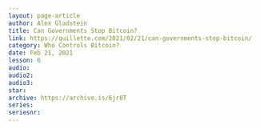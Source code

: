 ```yaml
---
layout: page-article
author: Alex Gladstein
title: Can Governments Stop Bitcoin?
link: https://quillette.com/2021/02/21/can-governments-stop-bitcoin/
category: Who Controls Bitcoin?
date: Feb 21, 2021
lesson: 6
audio: 
audio2: 
audio3: 
star: 
archive: https://archive.is/6jr8T
series: 
seriesnr: 
---
```

